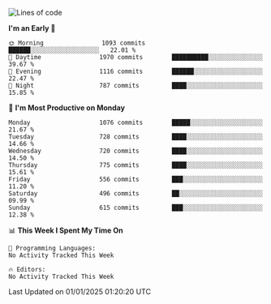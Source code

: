 <!--START_SECTION:waka-->
![Lines of code](https://img.shields.io/badge/From%20Hello%20World%20I%27ve%20Written-40.1%20million%20lines%20of%20code-blue)

**I'm an Early 🐤** 

```text
🌞 Morning                1093 commits        ██████░░░░░░░░░░░░░░░░░░░   22.01 % 
🌆 Daytime                1970 commits        ██████████░░░░░░░░░░░░░░░   39.67 % 
🌃 Evening                1116 commits        ██████░░░░░░░░░░░░░░░░░░░   22.47 % 
🌙 Night                  787 commits         ████░░░░░░░░░░░░░░░░░░░░░   15.85 % 
```
📅 **I'm Most Productive on Monday** 

```text
Monday                   1076 commits        █████░░░░░░░░░░░░░░░░░░░░   21.67 % 
Tuesday                  728 commits         ████░░░░░░░░░░░░░░░░░░░░░   14.66 % 
Wednesday                720 commits         ████░░░░░░░░░░░░░░░░░░░░░   14.50 % 
Thursday                 775 commits         ████░░░░░░░░░░░░░░░░░░░░░   15.61 % 
Friday                   556 commits         ███░░░░░░░░░░░░░░░░░░░░░░   11.20 % 
Saturday                 496 commits         ██░░░░░░░░░░░░░░░░░░░░░░░   09.99 % 
Sunday                   615 commits         ███░░░░░░░░░░░░░░░░░░░░░░   12.38 % 
```


📊 **This Week I Spent My Time On** 

```text
💬 Programming Languages: 
No Activity Tracked This Week

🔥 Editors: 
No Activity Tracked This Week
```


 Last Updated on 01/01/2025 01:20:20 UTC
<!--END_SECTION:waka-->
```
